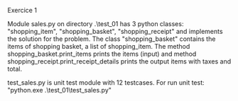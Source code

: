 Exercice 1

Module sales.py on directory .\test_01 has 3 python classes: "shopping_item", "shopping_basket", "shopping_receipt" and implements the solution for the problem. The class "shopping_basket" contains the items of shopping basket, a list of shopping_item. The method shopping_basket.print_items prints the items (input) and method shopping_receipt.print_receipt_details prints the output items with taxes and total. 

test_sales.py is unit test module with 12 testcases.
For run unit test: "python.exe .\test_01\test_sales.py"
